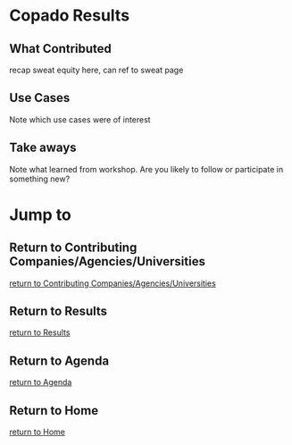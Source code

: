 # Copado Results

## What Contributed
recap sweat equity here, can ref to sweat page

## Use Cases
Note which use cases were of interest

## Take aways
Note what learned from workshop.
Are you likely to follow or participate in something new?


# Jump to
## Return to Contributing Companies/Agencies/Universities
[return to Contributing Companies/Agencies/Universities](../../Orgs)

## Return to Results
[return to Results](../../../Results)

## Return to Agenda
[return to Agenda](../../../Agenda)

## Return to Home
[return to Home](../../../index.md)
